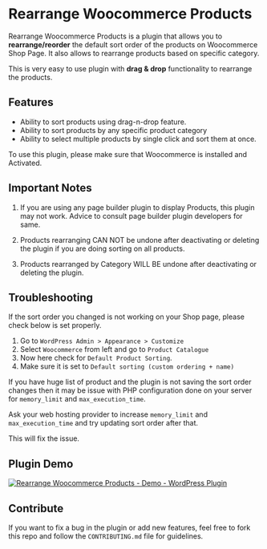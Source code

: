 # Rearrange Woocommerce Products

Rearrange Woocommerce Products is a plugin that allows you to **rearrange/reorder** the default sort order of the products on Woocommerce Shop Page. It also allows to rearrange products based on specific category.

This is very easy to use plugin with **drag & drop** functionality to rearrange the products.

## Features

- Ability to sort products using drag-n-drop feature.
- Ability to sort products by any specific product category
- Ability to select multiple products by single click and sort them at once.

To use this plugin, please make sure that Woocommerce is installed and Activated.

## Important Notes

1. If you are using any page builder plugin to display Products, this plugin may not work. Advice to consult page builder plugin developers for same.

2. Products rearranging CAN NOT be undone after deactivating or deleting the plugin if you are doing sorting on all products.

3. Products rearranged by Category WILL BE undone after deactivating or deleting the plugin.

## Troubleshooting

If the sort order you changed is not working on your Shop page, please check below is set properly.

1. Go to `WordPress Admin > Appearance > Customize`
2. Select `Woocommerce` from left and go to `Product Catalogue`
3. Now here check for `Default Product Sorting`.
4. Make sure it is set to `Default sorting (custom ordering + name)`

If you have huge list of product and the plugin is not saving the sort order changes then it may be issue with PHP configuration done on your server for `memory_limit` and `max_execution_time`.

Ask your web hosting provider to increase `memory_limit` and `max_execution_time` and try updating sort order after that.

This will fix the issue.

## Plugin Demo

[![Rearrange Woocommerce Products - Demo - WordPress Plugin](https://img.youtube.com/vi/3JFmaoYjZyE/0.jpg)](https://www.youtube.com/watch?v=3JFmaoYjZyE "Rearrange Woocommerce Products (V3) - Demo - WordPress Plugin")

## Contribute

If you want to fix a bug in the plugin or add new features, feel free to fork this repo and follow the `CONTRIBUTING.md` file for guidelines.
